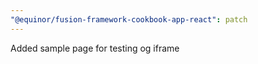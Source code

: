 ```yaml
---
"@equinor/fusion-framework-cookbook-app-react": patch
---
```


Added sample page for testing og iframe
